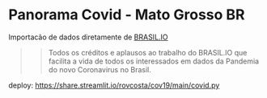 # Panorama Covid - Mato Grosso BR

Importacão de dados diretamente de [BRASIL.IO](https://brasil.io/covid19)
>> Todos os créditos e aplausos ao trabalho do BRASIL.IO que facilita a vida de todos os interessados em dados da Pandemia do novo Coronavirus no Brasil.


deploy: https://share.streamlit.io/rovcosta/cov19/main/covid.py
